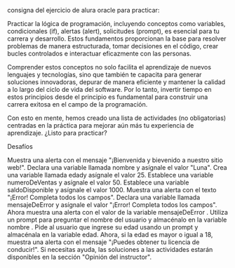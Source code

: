 consigna del ejercicio de alura oracle para practicar:

Practicar la lógica de programación, incluyendo conceptos como variables, condicionales (if), alertas (alert), solicitudes (prompt), es esencial para tu carrera y desarrollo. Estos fundamentos proporcionan la base para resolver problemas de manera estructurada, tomar decisiones en el código, crear bucles controlados e interactuar eficazmente con las personas.

Comprender estos conceptos no solo facilita el aprendizaje de nuevos lenguajes y tecnologías, sino que también te capacita para generar soluciones innovadoras, depurar de manera eficiente y mantener la calidad a lo largo del ciclo de vida del software. Por lo tanto, invertir tiempo en estos principios desde el principio es fundamental para construir una carrera exitosa en el campo de la programación.

Con esto en mente, hemos creado una lista de actividades (no obligatorias) centradas en la práctica para mejorar aún más tu experiencia de aprendizaje. ¿Listo para practicar?

Desafíos

Muestra una alerta con el mensaje "¡Bienvenida y bievenido a nuestro sitio web!".
Declara una variable llamada nombre y asígnale el valor "Luna".
Crea una variable llamada edady asígnale el valor 25.
Establece una variable numeroDeVentas y asígnale el valor 50.
Establece una variable saldoDisponible y asígnale el valor 1000.
Muestra una alerta con el texto "¡Error! Completa todos los campos".
Declara una variable llamada mensajeDeError y asígnale el valor "¡Error! Completa todos los campos". Ahora muestra una alerta con el valor de la variable mensajeDeError .
Utiliza un prompt para preguntar el nombre del usuario y almacénalo en la variable nombre .
Pide al usuario que ingrese su edad usando un prompt y almacénala en la variable edad.
Ahora, si la edad es mayor o igual a 18, muestra una alerta con el mensaje "¡Puedes obtener tu licencia de conducir!".
Si necesitas ayuda, las soluciones a las actividades estarán disponibles en la sección "Opinión del instructor".
